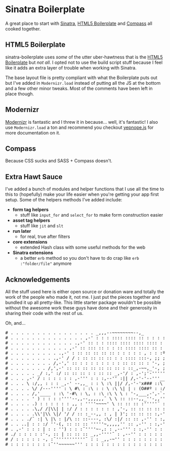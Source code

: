 # Sinatra Boilerplate

A great place to start with [Sinatra](http://www.sinatrarb.com/), [HTML5 Boilerplate](http://html5boilerplate.com/) and [Compass](http://compass-style.org/) all cooked together.

## HTML5 Boilerplate

sinatra-boilerplate uses *some* of the utter uber-hawtness that is the [HTML5 Boilerplate](http://html5boilerplate.com/) but *not all*. I opted not to use the build script stuff because I feel like it adds an extra layer of trouble when working with Sinatra.

The base layout file is pretty compliant with what the Boilerplate puts out but I've added in `Modernizr.load` instead of putting all the JS at the bottom and a few other minor tweaks. Most of the comments have been left in place though.

## Modernizr

[Modernizr](http://www.modernizr.com/) is fantastic and I threw it in because... well, it's fantastic! I also use `Modernizr.load` a ton and recommend you checkout [yepnope.js](http://yepnopejs.com/) for more documentation on it.

## Compass

Because CSS sucks and SASS + Compass doesn't.

## Extra Hawt Sauce

I've added a bunch of modules and helper functions that I use all the time to this to (hopefully) make your life easier when you're getting your app first setup. Some of the helpers methods I've added include:

* **form tag helpers**
  * stuff like `input_for` and `select_for` to make form construction easier
* **asset tag helpers**
  * stuff like `jit` and `slt`
* **run later**
  * for real, true after filters
* **core extensions**
  * extended Hash class with some useful methods for the web
* **Sinatra extensions**
  * a better `erb` method so you don't have to do crap like `erb :"folder/file"` anymore


## Acknowledgements

All the stuff used here is either open source or donation ware and totally the work of the people who made it, not me. I just put the pieces together and bundled it up all pretty-like. This little starter package wouldn't be possible without the awesome work these guys have done and their generosity in sharing their code with the rest of us.

Oh, and...

<pre>
# . . . . . . . . . . . . . . . . _,,,--~~~~~~~~--,_
# . . . . . . . . . . . . . . ,-' : : : :::: :::: :: : : : : :º '-, ITS A TRAP!
# . . . . . . . . . . . . .,-' :: : : :::: :::: :::: :::: : : :o : '-,
# . . . . . . . . . . . ,-' :: ::: :: : : :: :::: :::: :: : : : : :O '-,
# . . . . . . . . . .,-' : :: :: :: :: :: : : : : : , : : :º :::: :::: ::';
# . . . . . . . . .,-' / / : :: :: :: :: : : :::: :::-, ;; ;; ;; ;; ;; ;; ;\
# . . . . . . . . /,-',' :: : : : : : : : : :: :: :: : '-, ;; ;; ;; ;; ;; ;;|
# . . . . . . . /,',-' :: :: :: :: :: :: :: : ::_,-~~,_'-, ;; ;; ;; ;; |
# . . . . . _/ :,' :/ :: :: :: : : :: :: _,-'/ : ,-';'-'''''~-, ;; ;; ;;,'
# . . . ,-' / : : : : : : ,-''' : : :,--'' :|| /,-'-'--'''__,''' \ ;; ;,-'/
# . . . \ :/,, : : : _,-' --,,_ : : \ :\ ||/ /,-'-'x### ::\ \ ;;/
# . . . . \/ /---'''' : \ #\ : :\ : : \ :\ \| | : (O##º : :/ /-''
# . . . . /,'____ : :\ '-#\ : \, : :\ :\ \ \ : '-,___,-',-`-,,
# . . . . ' ) : : : :''''--,,--,,,,,,¯ \ \ :: ::--,,_''-,,'''¯ :'- :'-,
# . . . . .) : : : : : : ,, : ''''~~~~' \ :: :: :: :'''''¯ :: ,-' :,/\
# . . . . .\,/ /|\\| | :/ / : : : : : : : ,'-, :: :: :: :: ::,--'' :,-' \ \
# . . . . .\\'|\\ \|/ '/ / :: :_--,, : , | )'; :: :: :: :,-'' : ,-' : : :\ \,
# . . . ./¯ :| \ |\ : |/\ :: ::----, :\/ :|/ :: :: ,-'' : :,-' : : : : : : ''-,,
# . . ..| : : :/ ''-(, :: :: :: '''''~,,,,,'' :: ,-'' : :,-' : : : : : : : : :,-'''\\
# . ,-' : : : | : : '') : : :¯''''~-,: : ,--''' : :,-'' : : : : : : : : : ,-' :¯'''''-,_ .
# ./ : : : : :'-, :: | :: :: :: _,,-''''¯ : ,--'' : : : : : : : : : : : / : : : : : : :''-,
# / : : : : : -, :¯'''''''''''¯ : : _,,-~'' : : : : : : : : : : : : : :| : : : : : : : : :
# : : : : : : : :¯''~~~~~~''' : : : : : : : : : : : : : : : : : : | : : : : : : : : :
</pre>